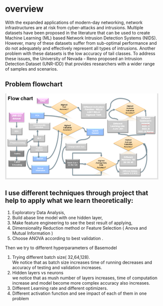 <h1>overview</h1>
<pr>
With the expanded applications of modern-day networking, network infrastructures are at risk from cyber-attacks and intrusions.
Multiple datasets have been proposed in the literature that can be used to create Machine Learning (ML) based Network Intrusion Detection Systems (NIDS). 
However, many of these datasets suffer from sub-optimal performance and do not adequately and effectively represent all types of intrusions. 
Another problem with these datasets is the low accuracy of tail classes. 
To address these issues, the University of Nevada - Reno proposed an Intrusion Detection Dataset (UNR-IDD) that provides researchers with a wider range of samples and scenarios.
</pr><br>


<h2>Problem flowchart</h2>
<img src='Capture.PNG'>
 <br>

<h2>I use different techniques through project that help to apply what we learn theoretically:</h2>
<ol>
<li>
Exploratory Data Analysis,
<li>
Build abase line model with one hidden layer,
<li>
Make feature engineering to see the best result of applying,
<li>
Dimensionality Reduction method or Feature Selection ( Anova and Mutual Information )
<li>
Choose ANOVA according to best validation .
</ol>

Then we try to different hyperparameters of Basemodel
<ol>
<li>
Trying different batch size( 32,64,128).<br>
We notice that as batch size increases time of running decreases and accuracy of testing and validation increases.
<li>
Hidden layers vs neurons<br>
we notice that as mush number of layers increases, time of computation increase and model become more complex accuracy also increases.
<li>
Different Learning rate and different optimizers.
<li>
Different activation function and see impact of each of them in one problem
</ol>





